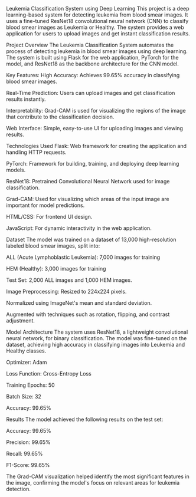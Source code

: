 Leukemia Classification System using Deep Learning
This project is a deep learning-based system for detecting leukemia from blood smear images. It uses a fine-tuned ResNet18 convolutional neural network (CNN) to classify blood smear images as Leukemia or Healthy. The system provides a web application for users to upload images and get instant classification results.

Project Overview
The Leukemia Classification System automates the process of detecting leukemia in blood smear images using deep learning. The system is built using Flask for the web application, PyTorch for the model, and ResNet18 as the backbone architecture for the CNN model.

Key Features:
High Accuracy: Achieves 99.65% accuracy in classifying blood smear images.

Real-Time Prediction: Users can upload images and get classification results instantly.

Interpretability: Grad-CAM is used for visualizing the regions of the image that contribute to the classification decision.

Web Interface: Simple, easy-to-use UI for uploading images and viewing results.

Technologies Used
Flask: Web framework for creating the application and handling HTTP requests.

PyTorch: Framework for building, training, and deploying deep learning models.

ResNet18: Pretrained Convolutional Neural Network used for image classification.

Grad-CAM: Used for visualizing which areas of the input image are important for model predictions.

HTML/CSS: For frontend UI design.

JavaScript: For dynamic interactivity in the web application.

Dataset
The model was trained on a dataset of 13,000 high-resolution labeled blood smear images, split into:

ALL (Acute Lymphoblastic Leukemia): 7,000 images for training

HEM (Healthy): 3,000 images for training

Test Set: 2,000 ALL images and 1,000 HEM images.

Image Preprocessing:
Resized to 224x224 pixels.

Normalized using ImageNet's mean and standard deviation.

Augmented with techniques such as rotation, flipping, and contrast adjustment.

Model Architecture
The system uses ResNet18, a lightweight convolutional neural network, for binary classification. The model was fine-tuned on the dataset, achieving high accuracy in classifying images into Leukemia and Healthy classes.

Optimizer: Adam

Loss Function: Cross-Entropy Loss

Training Epochs: 50

Batch Size: 32

Accuracy: 99.65%

Results
The model achieved the following results on the test set:

Accuracy: 99.65%

Precision: 99.65%

Recall: 99.65%

F1-Score: 99.65%

The Grad-CAM visualization helped identify the most significant features in the image, confirming the model's focus on relevant areas for leukemia detection.
